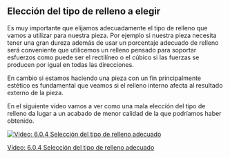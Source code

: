## Elección del tipo de relleno a elegir

Es muy importante que elijamos adecuadamente el tipo de relleno que vamos a utilizar para nuestra pieza.  Por ejemplo si nuestra pieza necesita tener una gran dureza además de usar un porcentaje adecuado de relleno será conveniente que utilicemos un relleno pensado para soportar esfuerzos como puede ser el rectilíneo o el cúbico si las fuerzas se producen por igual en todas las direcciones.

En cambio si estamos haciendo una pieza con un fin principalmente estético es fundamental que veamos  si el relleno interno afecta al resultado externo de la pieza.

En el siguiente vídeo vamos a ver como una mala elección del tipo de relleno da lugar a un acabado de menor calidad de la que podríamos haber obtenido.


[![Vídeo: 6.0.4 Selección del tipo de relleno adecuado](https://img.youtube.com/vi/6KZqx4rLM7I/0.jpg)](https://drive.google.com/file/d/18voj0Rm0_JCcV_rIHBCkr88Q5oCmCNRT/view?usp=sharing)

[Vídeo: 6.0.4 Selección del tipo de relleno adecuado](https://drive.google.com/file/d/18voj0Rm0_JCcV_rIHBCkr88Q5oCmCNRT/view?usp=sharing)

